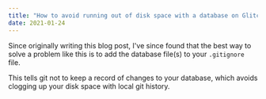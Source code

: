 ```yaml
---
title: "How to avoid running out of disk space with a database on Glitch"
date: 2021-01-24
---
```

Since originally writing this blog post, I've since found that the best way to solve a problem like this is to add the database file(s) to your `.gitignore` file.

This tells git not to keep a record of changes to your database, which avoids clogging up your disk space with local git history.
